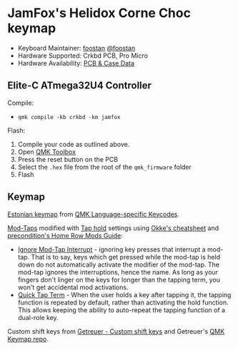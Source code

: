 # JamFox's Helidox Corne Choc keymap

* Keyboard Maintainer: [foostan](https://github.com/foostan/) [@foostan](https://twitter.com/foostan)  
* Hardware Supported: Crkbd PCB, Pro Micro  
* Hardware Availability: [PCB & Case Data](https://github.com/foostan/crkbd)

## Elite-C ATmega32U4 Controller

Compile:

- `qmk compile -kb crkbd -km jamfox`

Flash:

1. Compile your code as outlined above.
2. Open [QMK Toolbox](https://github.com/qmk/qmk_toolbox)
3. Press the reset button on the PCB
4. Select the `.hex` file from the root of the `qmk_firmware` folder
5. Flash

## Keymap

[Estonian keymap](https://github.com/qmk/qmk_firmware/blob/master/quantum/keymap_extras/keymap_estonian.h) from [QMK Language-specific Keycodes](https://docs.qmk.fm/#/reference_keymap_extras).

[Mod-Taps](https://docs.qmk.fm/#/mod_tap) modified with [Tap hold](https://docs.qmk.fm/#/tap_hold) settings using [Okke's cheatsheet](https://cdn.discordapp.com/attachments/663573863480950808/757162393209012304/modtap.pdf) and [precondition's Home Row Mods Guide](https://precondition.github.io/home-row-mods#tap-hold-configuration-settings):

- [Ignore Mod-Tap Interrupt](https://docs.qmk.fm/#/tap_hold?id=ignore-mod-tap-interrupt) - ignoring key presses that interrupt a mod-tap. That is to say, keys which get pressed while the mod-tap is held down do not automatically activate the modifier of the mod-tap. The mod-tap ignores the interruptions, hence the name. As long as your fingers don't linger on the keys for longer than the tapping term, you won't get accidental mod activations.
- [Quick Tap Term](https://docs.qmk.fm/#/tap_hold?id=quick-tap-term) - When the user holds a key after tapping it, the tapping function is repeated by default, rather than activating the hold function. This allows keeping the ability to auto-repeat the tapping function of a dual-role key.

Custom shift keys from [Getreuer - Custom shift keys](https://getreuer.info/posts/keyboards/custom-shift-keys/index.html) and Getreuer's [QMK Keymap repo](https://github.com/getreuer/qmk-keymap).
